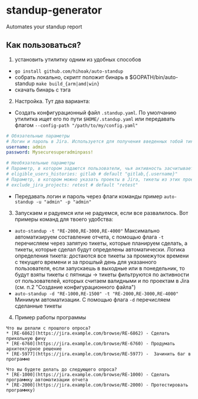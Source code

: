 # standup-generator
Automates your standup report

## Как пользоваться?
1. установить утилитку одним из удобных способов
    
* `go install github.com/hihoak/auto-standup`
* собрать локально, скрипт положит бинарь в $GOPATH/bin/auto-standup `make build_{arm|amd|win}`
* скачать бинарь с тэга

2. Настройка. Тут два варианта:
* Создать конфигурационный файл `.standup.yaml`. По умолчанию утилитка ищет его по пути `$HOME/.standup.yaml` или передавать флагом `--config-path "/path/to/my/config.yaml"`
```yaml
# Обязательные параметры
# Логин и пароль в Jira. Используется для получения введенных тобой тикетов
username: admin
password: Mysecuresuperadminpass!

# Необязательные параметры
# Параметр, в котором задаются пользователи, чья активность засчитывается при авто-нахождении тикетов за прошедший рабочий день (указывай username через запятую без пробелов)
# eligible_users_histories: gitlab # default "gitlab,{.username}"
# Параметр, в котором можно указать проекты в Jira, тикеты из этих проектов не будут включены в отчет
# exclude_jira_projects: retest # default "retest"
```
* Передавать логин и пароль через флаги команды пример `auto-standup -u "admin" -p "admin"`

3. Запускаем и радуемся или не радуемся, если все развалилось. Вот примеры команд для твоего удобства:
* `auto-standup -t "RE-2000,RE-3000,RE-4000"`
Максимально автоматизируем составление отчета, с помощью флага `-t` перечисляем через запятую тикеты, которые планируем сделать, а тикеты, которые сделал будут определены автоматически. Логика определения тикета: достаются все тикеты за промежуток времени с текущего времени и за прошлый день для указанного пользователя, если запускаешь в выходные или в понедельник, то будут взяты тикеты с пятницы -> тикеты фильтруются по активности от пользователей, которых считаем валидными и по проектам в Jira (см. п.2 "Создание конфигурационного файла")
* `auto-standup -d "RE-1000,RE-1500" -t "RE-2000,RE-3000,RE-4000"`
Минимум автоматизации. С помощью флага `-d` перечисляем сделанные тикеты

4. Пример работы программы
```text
Что вы делали с прошлого опроса?
* [RE-6862](https://jira.example.com/browse/RE-6862) - Сделать прикольную фичу
* [RE-6760](https://jira.example.com/browse/RE-6760) - Продумать архитектурное решение
* [RE-5977](https://jira.example.com/browse/RE-5977) -  Зачинить баг в программе

Что вы будете делать до следующего опроса?
* [RE-1000](https://jira.example.com/browse/RE-1000) - Сделать программку автоматизации отчета
* [RE-2000](https://jira.example.com/browse/RE-2000) - Протестировать программку)
```